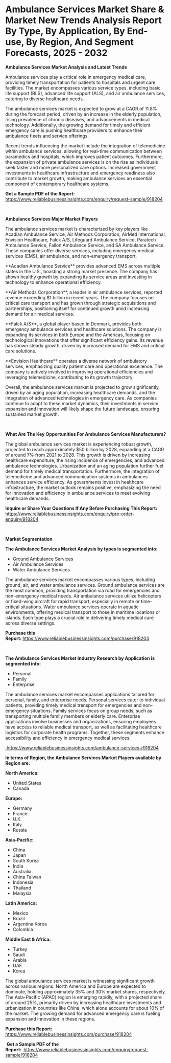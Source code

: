 <p><h1>Ambulance Services Market Share & Market New Trends Analysis Report By Type, By Application, By End-use, By Region, And Segment Forecasts, 2025 - 2032</h1></p><p><strong>Ambulance Services Market Analysis and Latest Trends</strong></p>
<p><p>Ambulance services play a critical role in emergency medical care, providing timely transportation for patients to hospitals and urgent care facilities. The market encompasses various service types, including basic life support (BLS), advanced life support (ALS), and air ambulance services, catering to diverse healthcare needs.</p><p>The ambulance services market is expected to grow at a CAGR of 11.8% during the forecast period, driven by an increase in the elderly population, rising prevalence of chronic diseases, and advancements in medical technology. Additionally, the growing demand for timely and efficient emergency care is pushing healthcare providers to enhance their ambulance fleets and service offerings.</p><p>Recent trends influencing the market include the integration of telemedicine within ambulance services, allowing for real-time communication between paramedics and hospitals, which improves patient outcomes. Furthermore, the expansion of private ambulance services is on the rise as individuals seek faster and more personalized care options. Increased government investments in healthcare infrastructure and emergency readiness also contribute to market growth, making ambulance services an essential component of contemporary healthcare systems.</p></p>
<p><strong>Get a Sample PDF of the Report:&nbsp;</strong> <a href="https://www.reliablebusinessinsights.com/enquiry/request-sample/918204?utm_campaign=2302&utm_medium=2&utm_source=Github&utm_content=ia&utm_term=18042025&utm_id=ambulance-services">https://www.reliablebusinessinsights.com/enquiry/request-sample/918204</a></p>
<p>&nbsp;</p>
<p><strong>Ambulance Services Major Market Players</strong></p>
<p><p>The ambulance services market is characterized by key players like Acadian Ambulance Service, Air Methods Corporation, AirMed International, Envision Healthcare, Falck A/S, Lifeguard Ambulance Service, Paratech Ambulance Service, Fallon Ambulance Service, and SA Ambulance Service. These companies offer diverse services, including emergency medical services (EMS), air ambulance, and non-emergency transport.</p><p>**Acadian Ambulance Service** provides advanced EMS across multiple states in the U.S., boasting a strong market presence. The company has shown healthy growth by expanding its service areas and investing in technology to enhance operational efficiency. </p><p>**Air Methods Corporation**, a leader in air ambulance services, reported revenue exceeding $1 billion in recent years. The company focuses on critical care transport and has grown through strategic acquisitions and partnerships, positioning itself for continued growth amid increasing demand for air medical services.</p><p>**Falck A/S**, a global player based in Denmark, provides both emergency ambulance services and healthcare solutions. The company is expanding its services in both Europe and the Americas, focusing on technological innovations that offer significant efficiency gains. Its revenue has shown steady growth, driven by increased demand for EMS and critical care solutions.</p><p>**Envision Healthcare** operates a diverse network of ambulatory services, emphasizing quality patient care and operational excellence. The company is actively involved in improving operational efficiencies and leveraging telemedicine, contributing to its growth trajectory.</p><p>Overall, the ambulance services market is projected to grow significantly, driven by an aging population, increasing healthcare demands, and the integration of advanced technologies in emergency care. As companies continue to adapt to these market dynamics, their investments in service expansion and innovation will likely shape the future landscape, ensuring sustained market growth.</p></p>
<p>&nbsp;</p>
<p><strong>What Are The Key Opportunities For Ambulance Services Manufacturers?</strong></p>
<p><p>The global ambulance services market is experiencing robust growth, projected to reach approximately $50 billion by 2028, expanding at a CAGR of around 7% from 2021 to 2028. This growth is driven by increasing healthcare expenditure, the rising incidence of emergencies, and advanced ambulance technologies. Urbanization and an aging population further fuel demand for timely medical transportation. Furthermore, the integration of telemedicine and advanced communication systems in ambulances enhances service efficiency. As governments invest in healthcare infrastructure, the market outlook remains positive, emphasizing the need for innovation and efficiency in ambulance services to meet evolving healthcare demands.</p></p>
<p><strong>Inquire or Share Your Questions If Any Before Purchasing This Report:</strong> <a href="https://www.reliablebusinessinsights.com/enquiry/pre-order-enquiry/918204?utm_campaign=2302&utm_medium=2&utm_source=Github&utm_content=ia&utm_term=18042025&utm_id=ambulance-services">https://www.reliablebusinessinsights.com/enquiry/pre-order-enquiry/918204</a></p>
<p>&nbsp;</p>
<p><strong>Market Segmentation</strong></p>
<p><strong>The Ambulance Services Market Analysis by types is segmented into:</strong></p>
<p><ul><li>Ground Ambulance Services</li><li>Air Ambulance Services</li><li>Water Ambulance Services</li></ul></p>
<p><p>The ambulance services market encompasses various types, including ground, air, and water ambulance services. Ground ambulance services are the most common, providing transportation via road for emergencies and non-emergency medical needs. Air ambulance services utilize helicopters or fixed-wing aircraft for rapid transport, especially in remote or time-critical situations. Water ambulance services operate in aquatic environments, offering medical transport to those in maritime locations or islands. Each type plays a crucial role in delivering timely medical care across diverse settings.</p></p>
<p><strong>Purchase this Report:&nbsp;</strong><a href="https://www.reliablebusinessinsights.com/purchase/918204?utm_campaign=2302&utm_medium=2&utm_source=Github&utm_content=ia&utm_term=18042025&utm_id=ambulance-services">https://www.reliablebusinessinsights.com/purchase/918204</a></p>
<p>&nbsp;</p>
<p><strong>The Ambulance Services Market Industry Research by Application is segmented into:</strong></p>
<p><ul><li>Personal</li><li>Family</li><li>Enterprise</li></ul></p>
<p><p>The ambulance services market encompasses applications tailored for personal, family, and enterprise needs. Personal services cater to individual patients, providing timely medical transport for emergencies and non-emergency situations. Family services focus on group needs, such as transporting multiple family members or elderly care. Enterprise applications involve businesses and organizations, ensuring employees have access to reliable medical transport, as well as facilitating healthcare logistics for corporate health programs. Together, these segments enhance accessibility and efficiency in emergency medical services.</p></p>
<p><a href="https://www.reliablebusinessinsights.com/ambulance-services-r918204?utm_campaign=2302&utm_medium=2&utm_source=Github&utm_content=ia&utm_term=18042025&utm_id=ambulance-services">&nbsp;https://www.reliablebusinessinsights.com/ambulance-services-r918204</a></p>
<p><strong>In terms of Region, the Ambulance Services Market Players available by Region are:</strong></p>
<p>
    <p> <strong> North America: </strong>
        <ul>
            <li>United States</li>
            <li>Canada</li>
        </ul>
        </p> 
    <p> <strong> Europe: </strong>
        <ul>
            <li>Germany</li>
            <li>France</li>
            <li>U.K.</li>
            <li>Italy</li>
            <li>Russia</li>
        </ul>
        </p> 
    <p> <strong> Asia-Pacific: </strong>
        <ul>
            <li>China</li>
            <li>Japan</li>
            <li>South Korea</li>
            <li>India</li>
            <li>Australia</li>
            <li>China Taiwan</li>
            <li>Indonesia</li>
            <li>Thailand</li>
            <li>Malaysia</li>
        </ul>
        </p> 
    <p> <strong> Latin America: </strong>
        <ul>
            <li>Mexico</li>
            <li>Brazil</li>
            <li>Argentina Korea</li>
            <li>Colombia</li>
        </ul>
        </p> 
    <p> <strong> Middle East & Africa: </strong>
        <ul>
            <li>Turkey</li>
            <li>Saudi</li>
            <li>Arabia</li>
            <li>UAE</li>
            <li>Korea</li>
        </ul>
    </p>
    </p>
<p><p>The global ambulance services market is witnessing significant growth across various regions. North America and Europe are expected to dominate, holding approximately 35% and 30% market shares, respectively. The Asia-Pacific (APAC) region is emerging rapidly, with a projected share of around 25%, primarily driven by increasing healthcare investments and urbanization in countries like China, which alone accounts for about 10% of the market. The growing demand for advanced emergency care is fueling expansion and innovation in these regions.</p></p>
<p><strong>Purchase this Report: </strong><a href="https://www.reliablebusinessinsights.com/purchase/918204?utm_campaign=2302&utm_medium=2&utm_source=Github&utm_content=ia&utm_term=18042025&utm_id=ambulance-services">https://www.reliablebusinessinsights.com/purchase/918204</a></p>
<p>&nbsp;<strong>Get a Sample PDF of the Report:&nbsp;&nbsp;</strong><a href="https://www.reliablebusinessinsights.com/enquiry/request-sample/918204?utm_campaign=2302&utm_medium=2&utm_source=Github&utm_content=ia&utm_term=18042025&utm_id=ambulance-services">https://www.reliablebusinessinsights.com/enquiry/request-sample/918204</a></p>
<p><strong></strong></p>
<p><p></p><p></p><p></p></p>